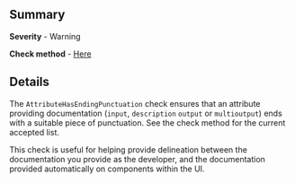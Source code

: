 ## Summary

**Severity** - Warning

**Check method** - [Here](https://github.com/BHoM/Test_Toolkit/blob/master/CodeComplianceTest_Engine/Query/Checks/AttributeHasEndingPunctuation.cs)

## Details

The `AttributeHasEndingPunctuation` check ensures that an attribute providing documentation (`input`, `description` `output` or `multioutput`) ends with a suitable piece of punctuation. See the check method for the current accepted list.

This check is useful for helping provide delineation between the documentation you provide as the developer, and the documentation provided automatically on components within the UI.